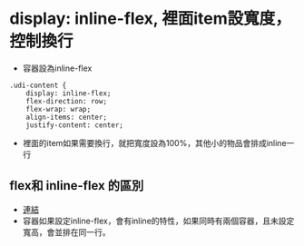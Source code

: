 # display: inline-flex, 裡面item設寬度，控制換行
- 容器設為inline-flex
```
.udi-content {
    display: inline-flex;
    flex-direction: row;
    flex-wrap: wrap;
    align-items: center;
    justify-content: center;
```
- 裡面的item如果需要換行，就把寬度設為100%，其他小的物品會排成inline一行
 
## flex和 inline-flex 的區別
- [連結](https://ithelp.ithome.com.tw/articles/10238558)
- 容器如果設定inline-flex，會有inline的特性，如果同時有兩個容器，且未設定寬高，會並排在同一行。
